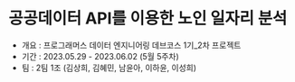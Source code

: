 # 공공데이터 API를 이용한 노인 일자리 분석

- 개요 : 프로그래머스 데이터 엔지니어링 데브코스 1기_2차 프로젝트   
- 기간 : 2023.05.29 - 2023.06.02 (5월 5주차)
- 팀 : 2팀 1조 (김상희, 김혜민, 남윤아, 이하윤, 이성희)